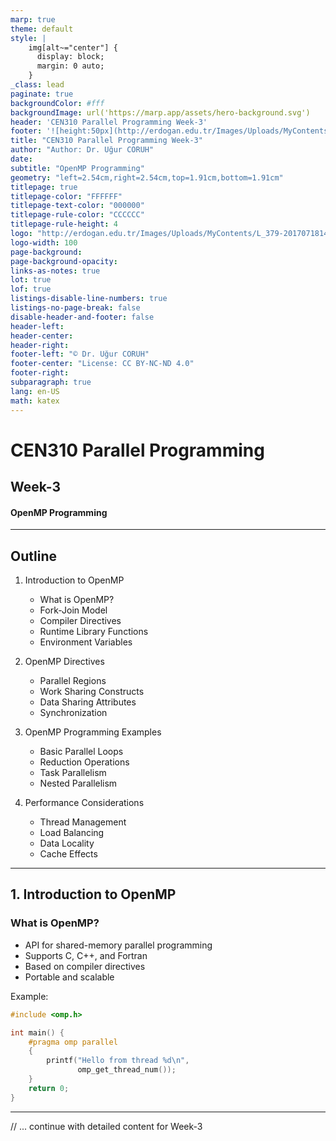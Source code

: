 ```yaml
---
marp: true
theme: default
style: |
    img[alt~="center"] {
      display: block;
      margin: 0 auto;
    }
_class: lead
paginate: true
backgroundColor: #fff
backgroundImage: url('https://marp.app/assets/hero-background.svg')
header: 'CEN310 Parallel Programming Week-3'
footer: '![height:50px](http://erdogan.edu.tr/Images/Uploads/MyContents/L_379-20170718142719217230.jpg) RTEU CEN310 Week-3'
title: "CEN310 Parallel Programming Week-3"
author: "Author: Dr. Uğur CORUH"
date:
subtitle: "OpenMP Programming"
geometry: "left=2.54cm,right=2.54cm,top=1.91cm,bottom=1.91cm"
titlepage: true
titlepage-color: "FFFFFF"
titlepage-text-color: "000000"
titlepage-rule-color: "CCCCCC"
titlepage-rule-height: 4
logo: "http://erdogan.edu.tr/Images/Uploads/MyContents/L_379-20170718142719217230.jpg"
logo-width: 100 
page-background:
page-background-opacity:
links-as-notes: true
lot: true
lof: true
listings-disable-line-numbers: true
listings-no-page-break: false
disable-header-and-footer: false
header-left:
header-center:
header-right:
footer-left: "© Dr. Uğur CORUH"
footer-center: "License: CC BY-NC-ND 4.0"
footer-right:
subparagraph: true
lang: en-US
math: katex
---
```


<!-- _backgroundColor: aquq -->

<!-- _color: orange -->

<!-- paginate: false -->

# CEN310 Parallel Programming

## Week-3

#### OpenMP Programming

---

## Outline

1. Introduction to OpenMP
   - What is OpenMP?
   - Fork-Join Model
   - Compiler Directives
   - Runtime Library Functions
   - Environment Variables

2. OpenMP Directives
   - Parallel Regions
   - Work Sharing Constructs
   - Data Sharing Attributes
   - Synchronization

3. OpenMP Programming Examples
   - Basic Parallel Loops
   - Reduction Operations
   - Task Parallelism
   - Nested Parallelism

4. Performance Considerations
   - Thread Management
   - Load Balancing
   - Data Locality
   - Cache Effects

---

## 1. Introduction to OpenMP

### What is OpenMP?

- API for shared-memory parallel programming
- Supports C, C++, and Fortran
- Based on compiler directives
- Portable and scalable

Example:
```cpp
#include <omp.h>

int main() {
    #pragma omp parallel
    {
        printf("Hello from thread %d\n", 
               omp_get_thread_num());
    }
    return 0;
}
```

---

// ... continue with detailed content for Week-3 